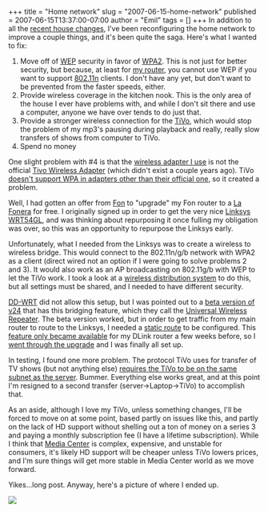 +++
title = "Home network"
slug = "2007-06-15-home-network"
published = 2007-06-15T13:37:00-07:00
author = "Emil"
tags = []
+++
In addition to all the [recent house
changes](http://emilsblog.lerch.org/2007/06/aaaahhhhh.html), I've been
reconfiguring the home network to improve a couple things, and it's been
quite the saga. Here's what I wanted to fix:  

1.  Move off of [WEP](http://en.wikipedia.org/wiki/WEP) security in
    favor of [WPA2](http://en.wikipedia.org/wiki/WPA2). This is not just
    for better security, but because, at least for [my
    router](http://www.dlink.com/products/?pid=530), you cannot use WEP
    if you want to support
    [802.11n](http://en.wikipedia.org/wiki/802.11) clients. I don't have
    any yet, but don't want to be prevented from the faster speeds,
    either.
2.  Provide wireless coverage in the kitchen nook. This is the only area
    of the house I ever have problems with, and while I don't sit there
    and use a computer, anyone we have over tends to do just that.
3.  Provide a stronger wireless connection for the
    [TiVo](http://www.tivo.com/), which would stop the problem of my
    mp3's pausing during playback and really, really slow transfers of
    shows from computer to TiVo.
4.  Spend no money  

One slight problem with \#4 is that the [wireless adapter I
use](http://www.amazon.com/D-Link-DWL-122-802-11b-Mbps-Adapter/dp/B0000A55BE)
is not the official [Tivo Wireless
Adapter](http://www.amazon.com/TiVo-Wireless-Network-Adapter-AG0100/dp/B000ER5G6C)
(which didn't exist a couple years ago). TiVo [doesn't support WPA in
adapters other than their official
one](http://www.engadget.com/2006/11/06/tivo-raises-rates-limits-wpa-to-own-wifi-adaptor/),
so it created a problem.  
  
Well, I had gotten an offer from [Fon](http://www.fon.com/) to "upgrade"
my Fon router to a [La
Fonera](https://shop.fon.com/FonShop/shop/US/ShopController?view=product&product=PRD-001)
for free. I originally signed up in order to get the very nice [Linksys
WRT54GL](http://en.wikipedia.org/wiki/WRT54G), and was thinking about
repurposing it once fulling my obligation was over, so this was an
opportunity to repurpose the Linksys early.  
  
Unfortunately, what I needed from the Linksys was to create a wireless
to wireless bridge. This would connect to the 802.11n/g/b network with
WPA2 as a client (direct wired not an option if I were going to solve
problems 2 and 3). It would also work as an AP broadcasting on 802.11g/b
with WEP to let the TiVo work. I took a look at a [wireless distribution
system](http://en.wikipedia.org/wiki/Wireless_Distribution_System) to do
this, but all settings must be shared, and I needed to have different
security.  
  
[DD-WRT](http://dd-wrt.com/) did not allow this setup, but I was pointed
out to a [beta version of
v24](http://dd-wrt.com/dd-wrtv2/down.php?path=downloads%2Fbeta%2FGENERIC%20BROADCOM%20%28Linksys%2CAsus%20etc.%29%2Fdd-wrt.v24%20beta%2F2007%20-%200516%2F&download=dd-wrt.v24_vpn_wrt54g.bin)
that has this bridging feature, which they call the [Universal Wireless
Repeater](http://www.dd-wrt.com/wiki/index.php/Universal_Wireless_Repeater).
The beta version worked, but in order to get traffic from my main router
to route to the Linksys, I needed a [static
route](http://en.wikipedia.org/wiki/Static_routing) to be configured.
This [feature only became
available](ftp://ftp.dlink.com/Gateway/dir655/Firmware/dir655_releasenotes_103.txt)
for my DLink router a few weeks before, so I [went through the
upgrade](http://support.dlink.com/products/view.asp?productid=DIR%2D655)
and I was finally all set up.  
  
In testing, I found one more problem. The protocol TiVo uses for
transfer of TV shows (but not anything else) [requires the TiVo to be on
the same subnet as the
server](http://galleon.tv/component/option,com_joomlaboard/Itemid,26/func,view/catid,30/id,407/).
Bummer. Everything else works great, and at this point I'm resigned to a
second transfer (server-&gt;Laptop-&gt;TiVo) to accomplish that.  
  
As an aside, although I love my TiVo, unless something changes, I'll be
forced to move on at some point, based partly on issues like this, and
partly on the lack of HD support without shelling out a ton of money on
a series 3 and paying a monthly subscription fee (I have a lifetime
subscription). While I think that [Media
Center](http://www.microsoft.com/windows/products/windowsvista/features/details/mediacenter.mspx)
is complex, expensive, and unstable for consumers, it's likely HD
support will be cheaper unless TiVo lowers prices, and I'm sure things
will get more stable in Media Center world as we move forward.  
  
Yikes...long post. Anyway, here's a picture of where I ended up.  
  
[![](../images/thumbnails/2007-06-15-home-network-Home+Network.jpg)](../images/2007-06-15-home-network-Home+Network.jpg)
